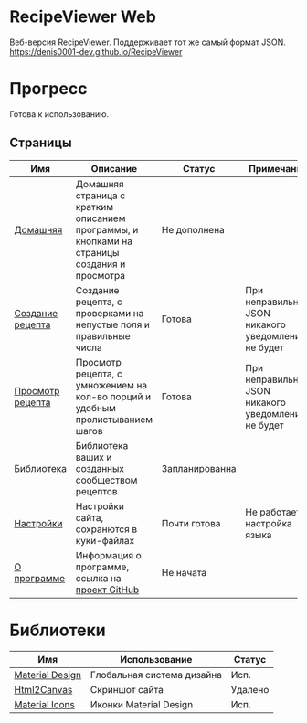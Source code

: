 # RecipeViewer Web
Веб-версия RecipeViewer. Поддерживает тот же самый формат JSON.
<br/>
https://denis0001-dev.github.io/RecipeViewer

# Прогресс
Готова к использованию.

## Страницы
| Имя                                                                           | Описание                                                                                         | Статус         | Примечание                                          |
|-------------------------------------------------------------------------------|--------------------------------------------------------------------------------------------------|----------------|-----------------------------------------------------|
| [Домашняя](https://denis0001-dev.github.io/RecipeViewer/pages/home)           | Домашняя страница с кратким описанием программы, и кнопками на страницы создания и просмотра     | Не дополнена   |                                                     |
| [Создание рецепта](https://denis0001-dev.github.io/RecipeViewer/pages/create) | Создание рецепта, с проверками на непустые поля и правильные числа                               | Готова         | При неправильном JSON никакого уведомления не будет |
| [Просмотр рецепта](https://denis0001-dev.github.io/RecipeViewer/pages/view)   | Просмотр рецепта, с умножением на кол-во порций и удобным пролистыванием шагов                   | Готова         | При неправильном JSON никакого уведомления не будет |
| Библиотека                                                                    | Библиотека ваших и созданных сообществом рецептов                                                | Запланированна |                                                     |
| [Настройки](https://denis0001-dev.github.io/RecipeViewer/pages/settings)      | Настройки сайта, сохранются в куки-файлах                                                        | Почти готова   | Не работает настройка языка                         |
| [О программе](https://denis0001-dev.github.io/RecipeViewer/pages/about)       | Информация о программе, ссылка на [проект GitHub](https://github.com/denis0001-dev/RecipeViewer) | Не начата      |                                                     |


# Библиотеки
| Имя                                              | Использование              | Статус  |
|--------------------------------------------------|----------------------------|---------|
| [Material Design](https://material.io)           | Глобальная система дизайна | Исп.    |
| [Html2Canvas](https://html2canvas.hertzen.com/)  | Скриншот сайта             | Удалено |
| [Material Icons](https://fonts.google.com/icons) | Иконки Material Design     | Исп.    |
